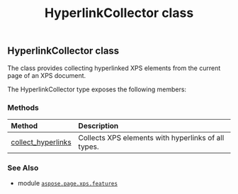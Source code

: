 ﻿---
title: HyperlinkCollector class
second_title: Aspose.Page for Python via .NET API References
description: 
type: docs
weight: 10
url: /python-net/aspose.page.xps.features/hyperlinkcollector/
is_root: false
---

## HyperlinkCollector class

The class provides collecting hyperlinked XPS elements from the current page of an XPS document.



The HyperlinkCollector type exposes the following members:

### Methods
| Method | Description |
| :- | :- |
| [collect_hyperlinks](/page/python-net/aspose.page.xps.features/hyperlinkcollector/collect_hyperlinks/#aspose.page.xps.XpsDocument) | Collects XPS elements with hyperlinks of all types. |



### See Also
* module [`aspose.page.xps.features`](..)
